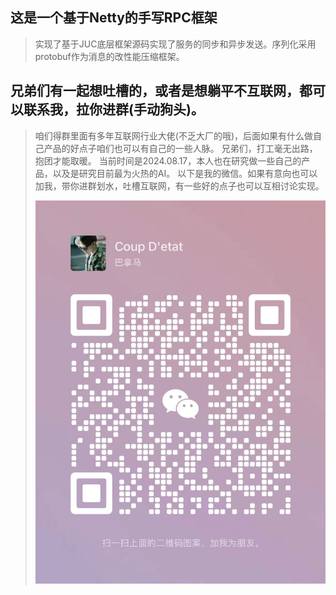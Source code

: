 ## 这是一个基于Netty的手写RPC框架

> 实现了基于JUC底层框架源码实现了服务的同步和异步发送。序列化采用protobuf作为消息的改性能压缩框架。

## 兄弟们有一起想吐槽的，或者是想躺平不互联网，都可以联系我，拉你进群(手动狗头)。
> 咱们得群里面有多年互联网行业大佬(不乏大厂的哦)，后面如果有什么做自己产品的好点子咱们也可以有自己的一些人脉。
> 兄弟们，打工毫无出路，抱团才能取暖。
> 当前时间是2024.08.17，本人也在研究做一些自己的产品，以及是研究目前最为火热的AI。
> 以下是我的微信。如果有意向也可以加我，带你进群划水，吐槽互联网，有一些好的点子也可以互相讨论实现。
>
> ![image-20240728133420938](typora_img/image-20240728133420938.png)